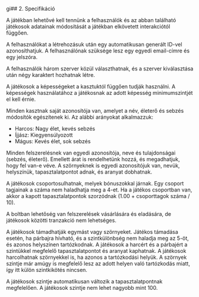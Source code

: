 gi## 2. Specifikáció

A játékban lehetővé kell tennünk a felhasználók és az abban található játékosok adatainak módosítását a játékban elkövetett interakciótól függően.

A felhasználókat a létrehozásuk után egy automatikusan generált ID-vel azonosíthatjuk. A felhasználónak szüksége lesz egy egyedi email-címre és egy jelszóra.

A felhasználók három szerver közül választhatnak, és a szerver kiválasztása után négy karaktert hozhatnak létre.

A játékosok a képességeket a kasztuktól függően tudják használni. A képességek használatához a játékosnak az adott képesség minimumszintjét el kell érnie.

Minden kasztnak saját azonosítója van, amelyet a név, életerő és sebzés módosítók egészítenek ki. Az alábbi arányokat alkalmazzuk:
- Harcos: Nagy élet, kevés sebzés
- Íjjász: Kiegyensúlyozott
- Mágus: Kevés élet, sok sebzés

Minden felszerelésnek van egyedi azonosítója, neve és tulajdonságai (sebzés, életerő). Emellett árat is rendelhetünk hozzá, és megadhatjuk, hogy fel van-e véve. A szörnyeknek is egyedi azonosítójuk van, nevük, helyszínük, tapasztalatpontot adnak, és aranyat dobhatnak.

A játékosok csoportosulhatnak, melyek bónuszokkal járnak. Egy csoport tagjainak a száma nem haladhatja meg a 4-et. Ha a játékos csoportban van, akkor a kapott tapasztalatpontok szorzódnak (1.00 + csoporttagok száma / 10).

A boltban lehetőség van felszerelések vásárlására és eladására, de játékosok közötti tranzakció nem lehetséges.

A játékosok támadhatják egymást vagy szörnyeket. Játékos támadása esetén, ha párbajra hívható, és a szintkülönbség nem haladja meg az 5-öt, és azonos helyszínen tartózkodnak. A játékosok a harcért és a párbajért a szintükkel megfelelő tapasztalatpontot és aranyat kaphatnak.  A játékosok harcolhatnak szörnyekkel is, ha azonos a tartózkodási helyük. A szörnyek szintje már amúgy is megfelelő lesz az adott helyen való tartózkodás miatt, így itt külön szintkikötés nincsen.

A játékosok szintje automatikusan változik a tapasztalatpontnak megfelelően. A játékosok szintje nem lehet nagyobb mint 100.